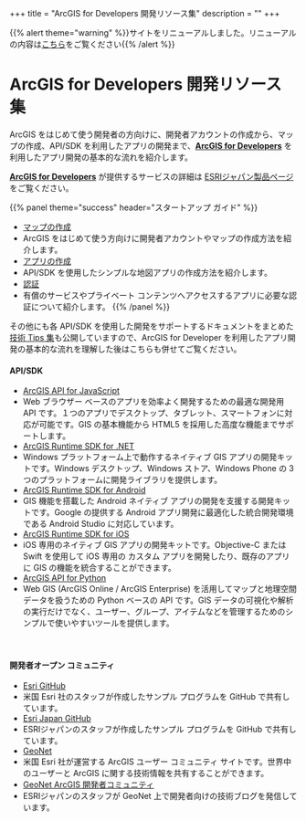+++
title = "ArcGIS for Developers 開発リソース集"
description = ""
+++

{{% alert theme="warning" %}}サイトをリニューアルしました。リニューアルの内容は[こちら](https://community.esri.com/docs/DOC-14122)をご覧ください{{% /alert %}}

<span id="sidebar-toggle-span">
<a href="#" id="sidebar-toggle" data-sidebar-toggle=""><i class="fa fa-bars"></i></a>
</span>


# ArcGIS for Developers 開発リソース集
ArcGIS をはじめて使う開発者の方向けに、開発者アカウントの作成から、マップの作成、API/SDK を利用したアプリの開発まで、**[ArcGIS for Developers](https://developers.arcgis.com/)** を利用したアプリ開発の基本的な流れを紹介します。

**[ArcGIS for Developers](https://developers.arcgis.com/)** が提供するサービスの詳細は [ESRIジャパン製品ページ](https://www.esrij.com/products/arcgis-for-developers/)をご覧ください。

{{% panel theme="success" header="スタートアップ ガイド" %}}
* [マップの作成](guide/create-map)
 * ArcGIS をはじめて使う方向けに開発者アカウントやマップの作成方法を紹介します。
* [アプリの作成](guide/create-app)
 * API/SDK を使用したシンプルな地図アプリの作成方法を紹介します。
* [認証](guide/authentication)
 * 有償のサービスやプライベート コンテンツへアクセスするアプリに必要な認証について紹介します。
{{% /panel %}}

その他にも各 API/SDK を使用した開発をサポートするドキュメントをまとめた[技術 Tips 集](/arcgis-dev-resources/tips/)も公開していますので、ArcGIS for Developer を利用したアプリ開発の基本的な流れを理解した後はこちらも併せてご覧ください。
　　　
#### API/SDK
* [ArcGIS API for JavaScript](https://developers.arcgis.com/javascript/)
 * Web ブラウザー ベースのアプリを効率よく開発するための最適な開発用 API です。１つのアプリでデスクトップ、タブレット、スマートフォンに対応が可能です。GIS の基本機能から HTML5 を採用した高度な機能までサポートします。
* [ArcGIS Runtime SDK for .NET](https://developers.arcgis.com/net/)
 * Windows プラットフォーム上で動作するネイティブ GIS アプリの開発キットです。Windows デスクトップ、Windows ストア、Windows Phone の 3 つのプラットフォームに開発ライブラリを提供します。
* [ArcGIS Runtime SDK for Android](https://developers.arcgis.com/android/)
 * GIS 機能を搭載した Android ネイティブ アプリの開発を支援する開発キットです。Google の提供する Android アプリ開発に最適化した統合開発環境である Android Studio に対応しています。
* [ArcGIS Runtime SDK for iOS](https://developers.arcgis.com/ios/)
 * iOS 専用のネイティブ GIS アプリの開発キットです。Objective-C または Swift を使用して iOS 専用の カスタム アプリを開発したり、既存のアプリに GIS の機能を統合することができます。
* [ArcGIS API for Python](https://developers.arcgis.com/python/)
 * Web GIS (ArcGIS Online / ArcGIS Enterprise) を活用してマップと地理空間データを扱うための Python ベースの API です。GIS データの可視化や解析の実行だけでなく、ユーザー、グループ、アイテムなどを管理するためのシンプルで使いやすいツールを提供します。

　　　
#### 開発者オープン コミュニティ
* [Esri GitHub](https://esri.github.io/)
 * 米国 Esri 社のスタッフが作成したサンプル プログラムを GitHub で共有しています。
* [Esri Japan GitHub](https://esrijapan.github.io/)
 * ESRIジャパンのスタッフが作成したサンプル プログラムを GitHub で共有しています。
* [GeoNet](https://community.esri.com/)
 * 米国 Esri 社が運営する ArcGIS ユーザー コミュニティ サイトです。世界中のユーザーと ArcGIS に関する技術情報を共有することができます。
* [GeoNet ArcGIS 開発者コミュニティ](https://community.esri.com/groups/devcom-jp)
 * ESRIジャパンのスタッフが GeoNet 上で開発者向けの技術ブログを発信しています。

